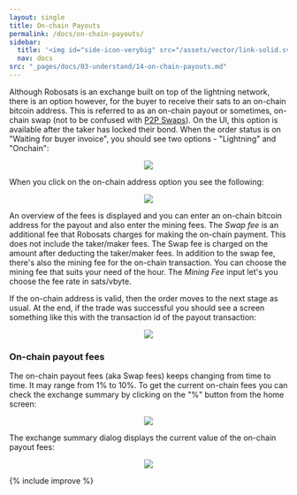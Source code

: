 ```yaml
---
layout: single
title: On-chain Payouts
permalink: /docs/on-chain-payouts/
sidebar:
  title: '<img id="side-icon-verybig" src="/assets/vector/link-solid.svg"/>On-chain Payouts'
  nav: docs
src: "_pages/docs/03-understand/14-on-chain-payouts.md"
---
```


Although Robosats is an exchange built on top of the lightning network, there
is an option however, for the buyer to receive their sats to an on-chain
bitcoin address. This is referred to as an on-chain payout or sometimes,
on-chain swap (not to be confused with [P2P Swaps](/docs/swaps)). On the UI,
this option is available after the taker has locked their bond. When the order
status is on "Waiting for buyer invoice", you should see two options -
"Lightning" and "Onchain":

<div align="center">
    <img src="/assets/images/understand/14-on-chain-payouts/contract-box-on-waiting-for-buyer-invoice.png"/>
</div>

When you click on the on-chain address option you see the following:

<div align="center">
    <img src="/assets/images/understand/14-on-chain-payouts/on-chain-box.png"/>
</div>

An overview of the fees is displayed and you can enter an on-chain bitcoin
address for the payout and also enter the mining fees. The *Swap fee* is an
additional fee that Robosats charges for making the on-chain payment. This does
not include the taker/maker fees. The Swap fee is charged on the amount after
deducting the taker/maker fees. In addition to the swap fee, there's also the
mining fee for the on-chain transaction. You can choose the mining fee that
suits your need of the hour. The *Mining Fee* input let's you choose the fee
rate in sats/vbyte.

If the on-chain address is valid, then the order moves to the next stage as
usual. At the end, if the trade was successful you should see a screen
something like this with the transaction id of the payout transaction:

<div align="center">
    <img src="/assets/images/understand/14-on-chain-payouts/successful-trade-on-chain.png"/>
</div>

### On-chain payout fees

The on-chain payout fees (aka Swap fees) keeps changing from time to time. It
may range from 1% to 10%. To get the current on-chain fees you can check the
exchange summary by clicking on the "%" button from the home screen:

<div align="center">
    <img src="/assets/images/understand/14-on-chain-payouts/exchange-info-icon.png"/>
</div>

The exchange summary dialog displays the current value of the on-chain payout fees:

<div align="center">
    <img src="/assets/images/understand/14-on-chain-payouts/exchange-summary.png"/>
</div>

{% include improve %}
